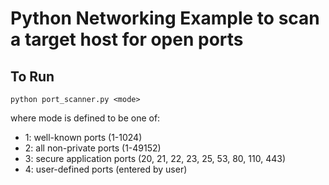 
# Python Networking Example to scan a target host for open ports

## To Run

```
python port_scanner.py <mode>
```

where mode is defined to be one of:

* 1: well-known ports (1-1024)
* 2: all non-private ports (1-49152)
* 3: secure application ports (20, 21, 22, 23, 25, 53, 80, 110, 443)
* 4: user-defined ports (entered by user)
